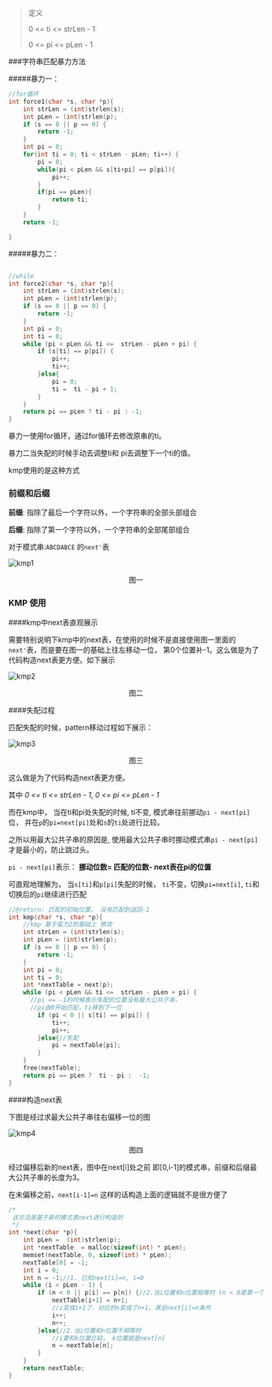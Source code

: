 > 定义
>
>  0 <= ti <= strLen - 1
>
>  0 <= pi <= pLen - 1





###字符串匹配暴力方法

#####暴力一：

```c
//for循环
int force1(char *s, char *p){
    int strLen = (int)strlen(s);
    int pLen = (int)strlen(p);
    if (s == 0 || p == 0) {
        return -1;
    }
    int pi = 0;
    for(int ti = 0; ti < strLen - pLen; ti++) {
        pi = 0;
        while(pi < pLen && s[ti+pi] == p[pi]){
            pi++;
        }
        if(pi == pLen){
            return ti;
        }
    }
    return -1;

}

```



#####暴力二：

```c

//while
int force2(char *s, char *p){
    int strLen = (int)strlen(s);
    int pLen = (int)strlen(p);
    if (s == 0 || p == 0) {
        return -1;
    }
    int pi = 0;
    int ti = 0;
    while (pi < pLen && ti <=  strLen - pLen + pi) {
        if (s[ti] == p[pi]) {
            pi++;
            ti++;
        }else{
            pi = 0;
            ti =  ti - pi + 1;
        }
    }
    return pi == pLen ? ti - pi : -1;
}
```



暴力一使用for循环，通过for循环去修改原串的ti。

暴力二当失配的时候手动去调整ti和 pi去调整下一个ti的值。

kmp使用的是这种方式



### 前缀和后缀

 **前缀**: 指除了最后一个字符以外，一个字符串的全部头部组合

 **后缀**: 指除了第一个字符以外，一个字符串的全部尾部组合

对于模式串:`ABCDABCE` 的`next'`表

![kmp1](./kmp1.png)

<center>图一</center>



### KMP 使用

####kmp中next表直观展示

需要特别说明下kmp中的next表，在使用的时候不是直接使用图一里面的`next'`表，而是要在图一的基础上往左移动一位， 第0个位置补-1。这么做是为了代码构造next表更方便。如下展示



![kmp2](./kmp2.png)

<center>图二</center>



####失配过程



匹配失配的时候，pattern移动过程如下展示：

![kmp3](./kmp3.png)

<center>图三</center>

这么做是为了代码构造next表更方便。

其中 *0 <= ti <= strLen - 1*, *0 <= pi <= pLen - 1*

 而在kmp中， 当在ti和pi处失配的时候, ti不变, 模式串往前挪动`pi - next[pi]`位， 并在`p`的`pi=next[pi]`处和`s`的`ti`处进行比较。

 之所以用最大公共子串的原因是, 使用最大公共子串时挪动模式串`pi - next[pi]`才是最小的，防止跳过头。

 `pi - next[pi]`表示：  **挪动位数= 匹配的位数- next表在pi的位置**



可直观地理解为， 当`s[ti]`和`p[pi]`失配的时候， `ti`不变，切换`pi=next[i]`, `ti`和切换后的`pi`继续进行匹配

```c
//@return: 匹配的初始位置， 没有匹配到返回-1
int kmp(char *s, char *p){
    //kmp 基于蛮力2的基础上 修改
    int strLen = (int)strlen(s);
    int pLen = (int)strlen(p);
    if (s == 0 || p == 0) {
        return -1;
    }
    int pi = 0;
    int ti = 0;
    int *nextTable = next(p);
    while (pi < pLen && ti <=  strLen - pLen + pi) {
      //pi == -1的时候表示失配的位置没有最大公共子串，
      //pi由0开始匹配，ti移到下一位
        if (pi < 0 || s[ti] == p[pi]) {
            ti++;
            pi++;
        }else{//失配
            pi = nextTable[pi];
        }
    }
    free(nextTable);
    return pi == pLen ?  ti - pi :  -1;
}
```





####构造next表

下图是经过求最大公共子串往右偏移一位的图

![kmp4](./kmp4.png)

<center>图四</center>



经过偏移后新的next表，图中在next[i]处之前 即[0,i-1]的模式串，前缀和后缀最大公共子串的长度为3。

在未偏移之前，`next[i-1]=n` 这样的话构造上面的逻辑就不是很方便了



```c
/*
 该方法是基于新的模式表next进行构造的
 */
int *next(char *p){
    int pLen =  (int)strlen(p);
    int *nextTable  = malloc(sizeof(int) * pLen);
    memset(nextTable, 0, sizeof(int) * pLen);
    nextTable[0] = -1;
    int i = 0;
    int n = -1;//1. 已知next[i]=n, i=0
    while (i < pLen - 1) {
        if (n < 0 || p[i] == p[n]) {//2.当i位置和n位置相等时 (n < 0是第一个特殊条件)
            nextTable[i+1] = n+1;
            //i变成i+1了，对应的n变成了n+1。满足next[i]=n条件
            i++;
            n++;
        }else{//2.当i位置和n位置不相等时
            //i要和k位置比较， k位置就是next[n]
            n = nextTable[n];
        }
    }
    return nextTable;
}
```

